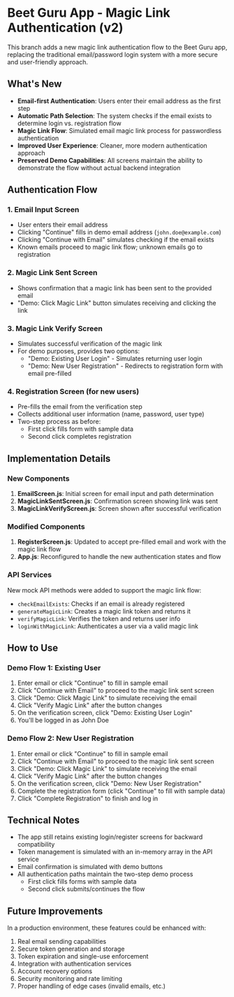 # Beet Guru App - Magic Link Authentication (v2)

This branch adds a new magic link authentication flow to the Beet Guru app, replacing the traditional email/password login system with a more secure and user-friendly approach.

## What's New

- **Email-first Authentication**: Users enter their email address as the first step
- **Automatic Path Selection**: The system checks if the email exists to determine login vs. registration flow
- **Magic Link Flow**: Simulated email magic link process for passwordless authentication
- **Improved User Experience**: Cleaner, more modern authentication approach
- **Preserved Demo Capabilities**: All screens maintain the ability to demonstrate the flow without actual backend integration

## Authentication Flow

### 1. Email Input Screen
- User enters their email address
- Clicking "Continue" fills in demo email address (`john.doe@example.com`)
- Clicking "Continue with Email" simulates checking if the email exists
- Known emails proceed to magic link flow; unknown emails go to registration

### 2. Magic Link Sent Screen
- Shows confirmation that a magic link has been sent to the provided email
- "Demo: Click Magic Link" button simulates receiving and clicking the link

### 3. Magic Link Verify Screen
- Simulates successful verification of the magic link
- For demo purposes, provides two options:
  - "Demo: Existing User Login" - Simulates returning user login
  - "Demo: New User Registration" - Redirects to registration form with email pre-filled

### 4. Registration Screen (for new users)
- Pre-fills the email from the verification step
- Collects additional user information (name, password, user type)
- Two-step process as before:
  - First click fills form with sample data
  - Second click completes registration

## Implementation Details

### New Components

1. **EmailScreen.js**: Initial screen for email input and path determination
2. **MagicLinkSentScreen.js**: Confirmation screen showing link was sent
3. **MagicLinkVerifyScreen.js**: Screen shown after successful verification

### Modified Components

1. **RegisterScreen.js**: Updated to accept pre-filled email and work with the magic link flow
2. **App.js**: Reconfigured to handle the new authentication states and flow

### API Services

New mock API methods were added to support the magic link flow:

- `checkEmailExists`: Checks if an email is already registered
- `generateMagicLink`: Creates a magic link token and returns it
- `verifyMagicLink`: Verifies the token and returns user info
- `loginWithMagicLink`: Authenticates a user via a valid magic link

## How to Use

### Demo Flow 1: Existing User

1. Enter email or click "Continue" to fill in sample email
2. Click "Continue with Email" to proceed to the magic link sent screen
3. Click "Demo: Click Magic Link" to simulate receiving the email
4. Click "Verify Magic Link" after the button changes
5. On the verification screen, click "Demo: Existing User Login"
6. You'll be logged in as John Doe

### Demo Flow 2: New User Registration

1. Enter email or click "Continue" to fill in sample email
2. Click "Continue with Email" to proceed to the magic link sent screen
3. Click "Demo: Click Magic Link" to simulate receiving the email
4. Click "Verify Magic Link" after the button changes
5. On the verification screen, click "Demo: New User Registration"
6. Complete the registration form (click "Continue" to fill with sample data)
7. Click "Complete Registration" to finish and log in

## Technical Notes

- The app still retains existing login/register screens for backward compatibility
- Token management is simulated with an in-memory array in the API service
- Email confirmation is simulated with demo buttons
- All authentication paths maintain the two-step demo process
  - First click fills forms with sample data
  - Second click submits/continues the flow

## Future Improvements

In a production environment, these features could be enhanced with:

1. Real email sending capabilities
2. Secure token generation and storage
3. Token expiration and single-use enforcement
4. Integration with authentication services
5. Account recovery options
6. Security monitoring and rate limiting
7. Proper handling of edge cases (invalid emails, etc.)
